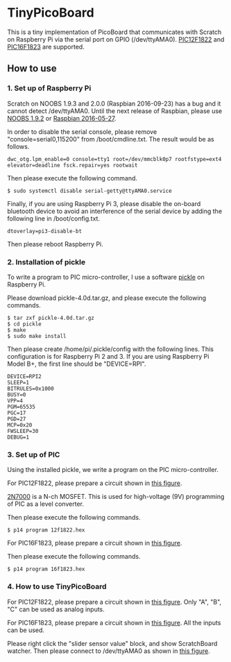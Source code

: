 # TinyPicoBoard

This is a tiny implementation of PicoBoard that communicates with Scratch on Raspberry Pi via the serial port on GPIO (/dev/ttyAMA0). 
[PIC12F1822](http://www.digikey.com/product-detail/en/microchip-technology/PIC12F1822-I-P/PIC12F1822-I-P-ND/2258573 "PIC12F1822")
and
[PIC16F1823](http://www.digikey.com/product-detail/en/microchip-technology/PIC16F1823-I-P/PIC16F1823-I-P-ND/2258579 "PIC16F1823")
are supported.


## How to use

### 1. Set up of Raspberry Pi

Scratch on NOOBS 1.9.3 and 2.0.0 (Raspbian 2016-09-23) has a bug and it cannot detect /dev/ttyAMA0. Until the next release of Raspbian,  please use 
[NOOBS 1.9.2](http://downloads.raspberrypi.org/NOOBS/images/NOOBS-2016-05-31/ "NOOBS 1.9.2") or
[Raspbian 2016-05-27](http://downloads.raspberrypi.org/raspbian/images/raspbian-2016-05-31/ "Raspbian 2016-05-27").


In order to disable the serial console, please remove "console=serial0,115200" from /boot/cmdline.txt. The result would be as follows.

```
dwc_otg.lpm_enable=0 console=tty1 root=/dev/mmcblk0p7 rootfstype=ext4 elevator=deadline fsck.repair=yes rootwait
```

Then please execute the following command.

```
$ sudo systemctl disable serial-getty@ttyAMA0.service
```

Finally, if you are using Raspberry Pi 3, please disable the on-board bluetooth device to avoid an interference of the serial device by adding the following line in /boot/config.txt.

```
dtoverlay=pi3-disable-bt
```

Then please reboot Raspberry Pi.


### 2. Installation of pickle

To write a program to PIC micro-controller, I use a software [pickle](https://wiki.kewl.org/dokuwiki/projects:pickle "pickle") on Raspberry Pi.

Please download pickle-4.0d.tar.gz, and please execute the following commands.

```
$ tar zxf pickle-4.0d.tar.gz
$ cd pickle
$ make
$ sudo make install
```

Then please create /home/pi/.pickle/config with the following lines. This configuration is for Raspberry Pi 2 and 3. If you are using Raspberry Pi Model B+, the first line should be "DEVICE=RPI".

```
DEVICE=RPI2
SLEEP=1
BITRULES=0x1000
BUSY=0
VPP=4
PGM=65535
PGC=17
PGD=27
MCP=0x20
FWSLEEP=30
DEBUG=1
```


### 3. Set up of PIC

Using the installed pickle, we write a program on the PIC micro-controller.

For PIC12F1822, please prepare a circuit shown in [this figure](https://2.bp.blogspot.com/-bS5xsVonnr0/WAnljXMbn3I/AAAAAAAAE38/ncv8KZARBJwUEn8usSqQ8ekira3MThHAwCLcB/s1600/PicProgrammingNMOS_12f1822-e.png "Circuit for PIC12F1822").


[2N7000](http://www.digikey.com/product-detail/en/fairchild-semiconductor/2N7000/2N7000FS-ND/244278 "2N7000")
is a N-ch MOSFET. This is used for high-voltage (9V) programming of PIC as a level converter.

Then please execute the following commands.

```
$ p14 program 12f1822.hex
```

For PIC16F1823, please prepare a circuit shown in [this figure](https://2.bp.blogspot.com/-5P1uI1Bv-gs/WAnlkuIkQFI/AAAAAAAAE4A/oqi7fX-U4do1yTnh_cVAEtsVu3eFk8HRACLcB/s1600/PicProgrammingNMOS_16f1823-e.png "Circuit for PIC16F1823"). 

Then please execute the following commands.

```
$ p14 program 16f1823.hex
```


### 4. How to use TinyPicoBoard

For PIC12F1822, please prepare a circuit shown in [this figure](https://3.bp.blogspot.com/-6vmyDYdPa4M/WAnpobq7nYI/AAAAAAAAE4Q/XTh45Nan7xg9fjyDROl3NypAq9jMz5l1QCLcB/s1600/HowToUse12f1822.png "How to use PIC12F1822"). Only "A", "B", "C" can be used as analog inputs.

For PIC16F1823, please prepare a circuit shown in [this figure](https://4.bp.blogspot.com/-8ebGp4wgwns/WAnpoR7wsdI/AAAAAAAAE4M/yF0oLhvu7CEfbZ2BaFJs0520sYSFzRXHgCLcB/s1600/HowToUse16f1823.png "How to use PIC16F1823"). All the inputs can be used.

Please right click the "slider sensor value" block, and show ScratchBoard watcher. Then please connect to /dev/ttyAMA0 as shown in [this figure](https://2.bp.blogspot.com/-wbSVyw2vh7g/WAnrb3HAIwI/AAAAAAAAE4U/9BRvERE-lxQrwVTfKuYsKLba149MpqZLACLcB/s1600/HowToConnect.png "How to connect").
